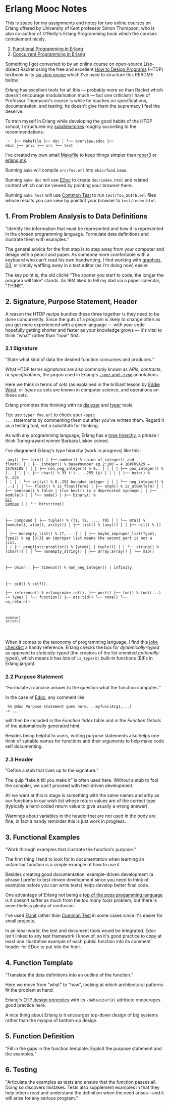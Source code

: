 <h1>Erlang Mooc Notes</h1>

This is space for my assignments and notes for two online courses on Erlang offered by University of Kent professor Simon Thompson,
who is also co-author of O'Reilly's Erlang Programming book which the courses complement nicely.

<ol>
  <li><a href="https://www.futurelearn.com/courses/functional-programming-erlang">Functional Programming in Erlang</a></li>
  <li><a href="https://www.futurelearn.com/courses/concurrent-programming-erlang">Concurrent Programming in Erlang</a></li>
</ol>

Something I got converted to by an online course on open-source Lisp-dialect Racket using the free and excellent
<a href="https://htdp.org">How to Design Programs</a> (HTDP) textbook is its <a href="https://htdp.org/2020-5-6/Book/part_preface.html#%28part._sec~3asystematic-design%29">six step recipe</a> which I've used to structure this README below.

Erlang has excellent tools for all this &mdash; probably more so than Racket which doesn't encourage modularisation much &mdash;
but one criticism I have of Professor Thompson's course is while he touches on specifications, documentation, and testing, he
doesn't give them the supremacy I feel the deserve.

To train myself in Erlang while developing the good habits of the HTDP school,
I structured my <a href="https://erlang.org/doc/design_principles/applications.html#directory-structure">subdirectories</a>
roughly according to the recommendations:

<code><pre>
─ <here>
  ├── Makefile
  ├── doc
  │   └── overview.edoc
  ├── ebin
  ├── priv
  ├── src
  └── test
</pre></code> 

I've created my own small <a href="https://www.gnu.org/software/make/manual/make.html">Makefile</a> to keep things simpler than
<a href="https://www.rebar3.org/">rebar3</a> or <a href="https://erlang.mk/">erlang.mk</a>.

Running <code>make</code> will compile <code>src/foo.erl</code> into <code>ebin/food.beam</code>.

Running <code>make doc</code> will use <a href="http://erlang.org/doc/apps/edoc/chapter.html">EDoc</a> to create
<code>doc/index.html</code> and related content which can be viewed by pointing your browser there.

Running <code>make test</code> will use <a href="https://erlang.org/doc/apps/common_test/introduction.html">Common Test</a>
to run <code>test/foo_SUITE.erl</code> files whose results you can view by pointint your browser to <code>test/index.html</code>. 

<h2>1. From Problem Analysis to Data Definitions</h2>

<q>Identify the information that must be represented and how it is represented in the chosen programming language. 
Formulate data definitions and illustrate them with examples.</q>

The general advice for the first step is to step away from your computer and design with a pencil and paper. As someone more
comfortable with a keyboard who can't read his own handwriting, I find working with
<a href="https://graphviz.org/">graphviz</a>, <a href="https://d3js.org/">D3</a>, or simply waffling away in a text editor
(as I'm doing now) easier.

The key point is, the old cliché "The sooner you start to code, the longer the program will take" stands. As IBM liked to tell
my dad via a paper calendar, "THINK".

<h2>2. Signature, Purpose Statement, Header</h2>

A reason the HTDP recipe bundles these three together is they need to be done concurrently. Since the guts of a program
is likely to change often as you get more experienced with a given language &mdash; with your code hopefully getting
shorter and faster as your knowledge grows &mdash; it's vital to think "what" rather than "how" first. 

<h3>2.1 Signature</h3>

<q>State what kind of data the desired function consumes and produces.</q>

What HTDP terms <em>signatures</em> are also commonly known as <em>APIs</em>, <em>contracts</em>, 
or <em>specifications</em>, the jargon
used in Erlang's <a href="https://erlang.org/doc/reference_manual/typespec.html">
<code>-spec</code> and <code>-type</code></a> annotations.

Here we think in terms of <em>sets</em> (as explained in the brilliant lesson by 
<a href="https://www.youtube.com/watch?v=JsduHKckB04">Eddie Woo</a>), or <em>types</em> as sets are known in computer science,
and operations on these sets.

Erlang promotes this thinking with its <a href="http://erlang.org/doc/apps/dialyzer/dialyzer_chapter.html">dialyzer</a> and
<a href="http://erlang.org/doc/man/typer.html">typer</a> tools.

<eme>Tip: use <code>typer foo.erl</code> to check your <code>-spec ...</code> statements by commenting them out after you've written them. Regard it as a testing tool, not a substitute for thinking.</em>

As with any programming language, Erlang has a 
<a href="https://www.cs.tufts.edu/~nr/cs257/archive/barbara-liskov/data-abstraction-and-hierarchy.pdf">type hirarchy</a>, 
a phrase I think Turing-award winner Barbara Liskov coined.

I've diagramed Erlang's type hirarchy (work in progress) like this:

<code><pre>
any()
├── term()
│   ├── number()                   % union of integer() and float()
│   │   ├── integer()              % base#number eg 2:100 = 4   16#F09A29 = 15768105
│   │   │   ├── non_neg_integer()  % 0..
│   │   │   │   ├── pos_integer()  % 1..
│   │   │   │   ├── char()         % 33 (!) ... 255 (ÿ)
│   │   │   │   ├── byte()         % 0..255
│   │   │   │   └── arity()        % 0..255   bounded integer
│   │   │   └── neg_integer()      % ..-1
│   │   └── float()                % is_float(Term)
│   ├── atom()                     % is_atom(Term)
│   │   ├── boolean()              % false | true   bool() is a deprecated synonym
│   │   ├── module()
│   │   └── node()
│   ├── binary()                   % <a href="https://learnyousomeerlang.com/starting-out-for-real#bit-syntax">bit syntax</a>
│   │   └── bitstring()

├── Compound
│   ├── tuple()                    % {T1, T2, ..., TN}
│   │   └── mta()                  % {module(), atom(), arity()}
│   ├── list()                     % [any()]
│   │   ├── nil()                  % []
│   │   ├── nonempty_list()        % [T, ...]
│   │   ├── maybe_improper_list(Type1, Type2) % eg [3|3] an improper list means the second part is not a list.
│   │   ├── proplists:proplist()   % [atom() | tuple()]
│   │   └── string()               % [char()]
│   │       └── nonempty_string()
│   ├── array:array()
│   └── map()

├── Union
│   ├── timeout()                  % non_neg_integer() | infinity

├── pid()            % self().            
├── reference()      % erlang:make_ref().
├── port()
├── fun()            % fun((...) -> Type)
│   └── function()
├── ets:tid()
└── none()
    └── no_return()

    iodata()
    iolist()
</pre></code>

When it comes to the taxonomy of programming language, I find this <a href="https://www.famicol.in/language_checklist.html">
joke checklist</a> a handy reference. Erlang checks the box for <em>dynamically-typed</em> as opposed to <em>statically-typed</em>
(the creators of the list ommited <em>optionally-typed</em>), which means it has lots of <code>is_type(X)</code> built-in functions
(BIFs in Erlang jargon).

<h3>2.2 Purpose Statement</h3>

<q>Formulate a concise answer to the question what the function computes.</q>

In the case of <a href="http://erlang.org/doc/apps/edoc/chapter.html">Edoc</a>, any comment like

<code><pre>
%% @doc Purpose statement goes here...
myfunc(Arg1,...) ->
  ...
</pre></code>

will then be included in the <em>Function Index</em> table and in the <em>Function Details</em> of the 
automatically generated html.

Besides being helpful to users, writing purpose statements also helps one think of 
suitable names for functions and their arguments to help make code self documenting.

<h3>2.3 Header</h3>

<q>Define a stub that lives up to the signature.</q>

The quip <q>fake it till you make it</q> is often used here. 
Without a stub to fool the compiler, we can't proceed with test-driven development.

All we want at this is stage is something with the same names and arity as our functions in our <em>wish list</em> whose
return values are of the correct type (typically a hard-coded return value to give usually a wrong answer).

Warnings about variables in the header that are not used in the body are fine, in fact a handy reminder this is just work
in progress. 

<h2>3. Functional Examples</h2>

<q>Work through examples that illustrate the function’s purpose.</q>

The first thing I tend to look for in documentation when learning an unfamiliar function is a simple example of how to use it.

Besides creating good documentation, example-driven development (a phrase I prefer to test-driven development since you need
to think of examples before you can write tests) helps develop better final code.

One advantage of Erlang not being a <a href="https://www.tiobe.com/tiobe-index/">top of the pops progamming language</a>
is it doesn't suffer as much from the <em>too many tools</em> problem, but there is nevertheless plenty of confusion. 

I've used <a href="http://erlang.org/doc/apps/eunit/chapter.html">EUnit</a> rather than 
<a href="https://erlang.org/doc/apps/common_test/introduction.html">Common Test</a> in some cases since it's easier for
small projects.

In an ideal world, the test and document tools would be integrated. Edoc isn't linked to any test framework I know of, so it's good
practice to copy at least one illustrative example of each public function into its comment header for EDoc to put into the html.

<h2>4. Function Template</h2>

<q>Translate the data definitions into an outline of the function.</q>

Here we move from "what" to "how", looking at which architectural patterns fit the problem at hand.

Erlang's <a href="https://erlang.org/doc/design_principles/des_princ.html">OTP design principles</a> with its
<code>-behaviour(X)</code> attribute encourages good practice here.

A nice thing about Erlang is it encourges top-down design of big systems rather than the myopia of bottom-up design.

<h2>5. Function Definition</h2>

<q>Fill in the gaps in the function template. Exploit the purpose statement and the examples.</q>

<h2>6. Testing</h2>

<q>Articulate the examples as tests and ensure that the function passes all. Doing so discovers mistakes. 
Tests also supplement examples in that they help others read and understand the definition when the need 
arises—and it will arise for any serious program.</q>


